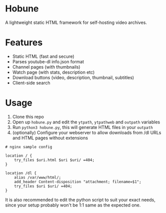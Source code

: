 # Hobune
A lightweight static HTML framework for self-hosting video archives.
  
# Features
- Static HTML (fast and secure)
- Parses youtube-dl info.json format
- Channel pages (with thumbnails)
- Watch page (with stats, description etc)
- Download buttons (video, description, thumbnail, subtitles)
- Client-side search

# Usage
1. Clone this repo
2. Open up `hobune.py` and edit the `ytpath`, `ytpathweb` and `outpath` variables
3. Run `python3 hobune.py`, this will generate HTML files in your `outpath`
4. (optionally) Configure your webserver to allow downloads from /dl URLs and HTML pages without extensions

```
# nginx sample config

location / {
    try_files $uri.html $uri $uri/ =404;
}

location /dl {
    alias /var/www/html/;
    add_header Content-disposition "attachment; filename=$1";
    try_files $uri $uri/ =404;
}
```

It is also recommended to edit the python script to suit your exact needs, since your setup probably won't be 1:1 same as the expected one.